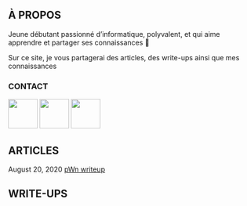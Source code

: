 ## À PROPOS

Jeune débutant passionné d’informatique, polyvalent, et qui aime apprendre et partager ses connaissances 🙂

Sur ce site, je vous partagerai des articles, des write-ups ainsi que mes connaissances

### CONTACT

<a href="https://discord.gg/gh8ndhJ"><img src="https://upload.wikimedia.org/wikipedia/fr/thumb/0/05/Discord.svg/1200px-Discord.svg.png" width="60"></a>  <a href="https://twitter.com/Swixo6"><img src="https://external-content.duckduckgo.com/iu/?u=https%3A%2F%2Fsguru.org%2Fwp-content%2Fuploads%2F2018%2F02%2Ftwitter-circled.png&f=1&nofb=1" width="60"></a>    <a href="https://www.hackthebox.eu/home/users/profile/333559"><img src="https://external-content.duckduckgo.com/iu/?u=https%3A%2F%2Fwww.hackthebox.eu%2Fimages%2Flogo-transparent.png&f=1&nofb=1" width="60"></a> 

## ARTICLES

<time datetime="2020-03-08T00:00:00+00:00">August 20, 2020</time>
<a href="articles/pwn">pWn writeup</a>

## WRITE-UPS
